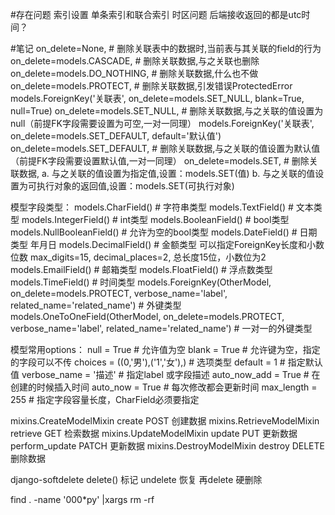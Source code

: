 #存在问题
索引设置 单条索引和联合索引
时区问题 后端接收返回的都是utc时间？

#笔记
on_delete=None,               # 删除关联表中的数据时,当前表与其关联的field的行为
on_delete=models.CASCADE,     # 删除关联数据,与之关联也删除
on_delete=models.DO_NOTHING,  # 删除关联数据,什么也不做
on_delete=models.PROTECT,     # 删除关联数据,引发错误ProtectedError
models.ForeignKey('关联表', on_delete=models.SET_NULL, blank=True, null=True)
on_delete=models.SET_NULL,    # 删除关联数据,与之关联的值设置为null（前提FK字段需要设置为可空,一对一同理）
models.ForeignKey('关联表', on_delete=models.SET_DEFAULT, default='默认值')
on_delete=models.SET_DEFAULT, # 删除关联数据,与之关联的值设置为默认值（前提FK字段需要设置默认值,一对一同理）
on_delete=models.SET,         # 删除关联数据,
 a. 与之关联的值设置为指定值,设置：models.SET(值)
 b. 与之关联的值设置为可执行对象的返回值,设置：models.SET(可执行对象)

模型字段类型：
models.CharField() # 字符串类型
models.TextField() # 文本类型
models.IntegerField() # int类型
models.BooleanField() # bool类型
models.NullBooleanField() # 允许为空的bool类型
models.DateField() # 日期类型 年月日
models.DecimalField() # 金额类型 可以指定ForeignKey长度和小数位数 max_digits=15, decimal_places=2, 总长度15位，小数位为2
models.EmailField() # 邮箱类型
models.FloatField() # 浮点数类型
models.TimeField() # 时间类型
models.ForeignKey(OtherModel, on_delete=models.PROTECT, verbose_name='label', related_name='related_name') # 外键类型
models.OneToOneField(OtherModel, on_delete=models.PROTECT, verbose_name='label', related_name='related_name') # 一对一的外键类型

模型常用options：
null = True # 允许值为空
blank = True # 允许键为空，指定的字段可以不传
choices = ((0,'男'),('1','女'),) # 选项类型
default = 1 # 指定默认值
verbose_name = '描述' # 指定label 或字段描述
auto_now_add = True # 在创建的时候插入时间
auto_now = True # 每次修改都会更新时间
max_length = 255 # 指定字段容量长度，CharField必须要指定

mixins.CreateModelMixin	    create   POST	  创建数据
mixins.RetrieveModelMixin	retrieve GET	  检索数据
mixins.UpdateModelMixin	    update   PUT	  更新数据
                            perform_update PATCH 更新数据
mixins.DestroyModelMixin	destroy  DELETE	  删除数据


django-softdelete
delete() 标记
undelete 恢复
再delete 硬删除

find . -name '000*py' |xargs rm -rf

